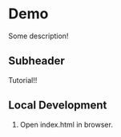 # Demo  

Some description!

## Subheader

Tutorial!!

## Local Development 

1. Open index.html in browser.